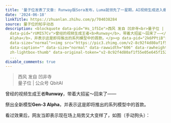 ```yaml
---
title: '量子位发表了文章: Runway版Sora发布，Luma就领先了一星期，AI视频生成进入爆发期'
date: '2024-06-18'
linkTitle: https://zhuanlan.zhihu.com/p/704038284
source: 量子位的知乎动态
description: <blockquote data-pid="Hs_1f5Ie">西风 发自 凹非寺<br>量子位 | 公众号 QbitAI</blockquote><p
  data-pid="rUMIS7Cv">曾经的视频生成王者<b>Runway</b>，带着大招鲨～回来了——</p><p data-pid="X530m1Fz">祭出全新模型<b>Gen-3
  Alpha</b>，并表示这是即将推出的系列模型中的首款。</p><p data-pid="2k6PPtiB">看过效果后，网友当即表示现在场上局势又大变样了，如图（手动狗头）：</p><figure
  data-size="normal"><img src="https://pic3.zhimg.com/v2-8c92f4d80af1f55e05e645f152dc259a.jpg"
  data-caption="" data-size="normal" data-rawwidth="606" data-rawheight="802" class="origin_image
  zh-lightbox-thumb" data-original-token="v2-8c92f4d80af1f55e05e645f152dc259a" referrerpolicy="no-ref
  ...
disable_comments: true
---
```

<blockquote data-pid="Hs_1f5Ie">西风 发自 凹非寺<br>量子位 | 公众号 QbitAI</blockquote><p data-pid="rUMIS7Cv">曾经的视频生成王者<b>Runway</b>，带着大招鲨～回来了——</p><p data-pid="X530m1Fz">祭出全新模型<b>Gen-3 Alpha</b>，并表示这是即将推出的系列模型中的首款。</p><p data-pid="2k6PPtiB">看过效果后，网友当即表示现在场上局势又大变样了，如图（手动狗头）：</p><figure data-size="normal"><img src="https://pic3.zhimg.com/v2-8c92f4d80af1f55e05e645f152dc259a.jpg" data-caption="" data-size="normal" data-rawwidth="606" data-rawheight="802" class="origin_image zh-lightbox-thumb" data-original-token="v2-8c92f4d80af1f55e05e645f152dc259a" referrerpolicy="no-ref ...